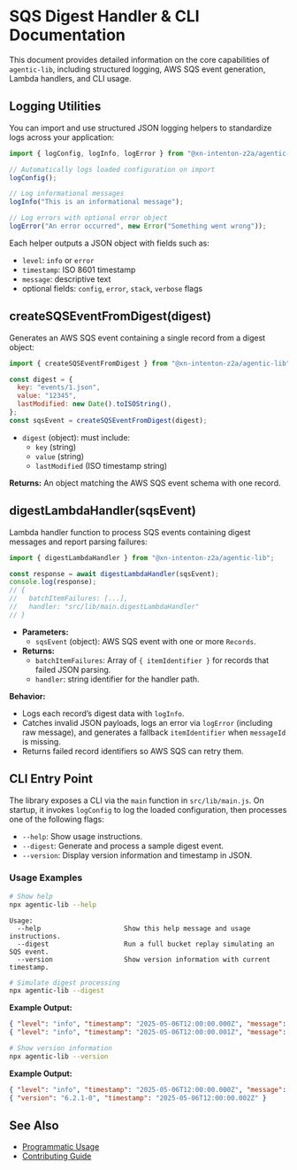 # SQS Digest Handler & CLI Documentation

This document provides detailed information on the core capabilities of `agentic-lib`, including structured logging, AWS SQS event generation, Lambda handlers, and CLI usage.

## Logging Utilities

You can import and use structured JSON logging helpers to standardize logs across your application:

```js
import { logConfig, logInfo, logError } from "@xn-intenton-z2a/agentic-lib";

// Automatically logs loaded configuration on import
logConfig();

// Log informational messages
logInfo("This is an informational message");

// Log errors with optional error object
logError("An error occurred", new Error("Something went wrong"));
```

Each helper outputs a JSON object with fields such as:

- `level`: `info` or `error`
- `timestamp`: ISO 8601 timestamp
- `message`: descriptive text
- optional fields: `config`, `error`, `stack`, `verbose` flags

## createSQSEventFromDigest(digest)

Generates an AWS SQS event containing a single record from a digest object:

```js
import { createSQSEventFromDigest } from "@xn-intenton-z2a/agentic-lib";

const digest = {
  key: "events/1.json",
  value: "12345",
  lastModified: new Date().toISOString(),
};
const sqsEvent = createSQSEventFromDigest(digest);
```

- `digest` (object): must include:
  - `key` (string)
  - `value` (string)
  - `lastModified` (ISO timestamp string)

**Returns:** An object matching the AWS SQS event schema with one record.

## digestLambdaHandler(sqsEvent)

Lambda handler function to process SQS events containing digest messages and report parsing failures:

```js
import { digestLambdaHandler } from "@xn-intenton-z2a/agentic-lib";

const response = await digestLambdaHandler(sqsEvent);
console.log(response);
// {
//   batchItemFailures: [...],
//   handler: "src/lib/main.digestLambdaHandler"
// }
```

- **Parameters:**
  - `sqsEvent` (object): AWS SQS event with one or more `Records`.
- **Returns:**
  - `batchItemFailures`: Array of `{ itemIdentifier }` for records that failed JSON parsing.
  - `handler`: string identifier for the handler path.

**Behavior:**

- Logs each record’s digest data with `logInfo`.
- Catches invalid JSON payloads, logs an error via `logError` (including raw message), and generates a fallback `itemIdentifier` when `messageId` is missing.
- Returns failed record identifiers so AWS SQS can retry them.

## CLI Entry Point

The library exposes a CLI via the `main` function in `src/lib/main.js`. On startup, it invokes `logConfig` to log the loaded configuration, then processes one of the following flags:

- `--help`: Show usage instructions.
- `--digest`: Generate and process a sample digest event.
- `--version`: Display version information and timestamp in JSON.

### Usage Examples

```bash
# Show help
npx agentic-lib --help
```
```
Usage:
  --help                     Show this help message and usage instructions.
  --digest                   Run a full bucket replay simulating an SQS event.
  --version                  Show version information with current timestamp.
```

```bash
# Simulate digest processing
npx agentic-lib --digest
```
**Example Output:**
```json
{ "level": "info", "timestamp": "2025-05-06T12:00:00.000Z", "message": "Configuration loaded", "config": {} }
{ "level": "info", "timestamp": "2025-05-06T12:00:00.001Z", "message": "Digest Lambda received event: {...}" }
```

```bash
# Show version information
npx agentic-lib --version
```
**Example Output:**
```json
{ "level": "info", "timestamp": "2025-05-06T12:00:00.000Z", "message": "Configuration loaded", "config": {} }
{ "version": "6.2.1-0", "timestamp": "2025-05-06T12:00:00.002Z" }
```

## See Also

- [Programmatic Usage](../README.md)
- [Contributing Guide](../../CONTRIBUTING.md)

